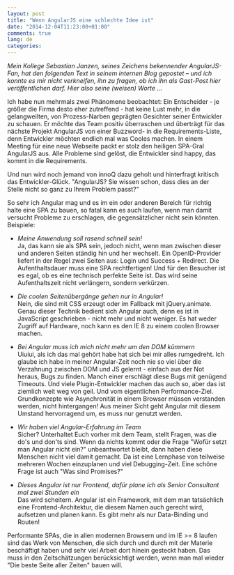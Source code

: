 ```yaml
---
layout: post
title: "Wenn AngularJS eine schlechte Idee ist"
date: "2014-12-04T11:23:00+01:00"
comments: true
lang: de
categories: 
---
```


_Mein Kollege Sebastian Janzen, seines Zeichens bekennender
AngularJS-Fan, hat den folgenden Text in seinem internen Blog
gepostet – und ich konnte es mir nicht verkneifen, ihn zu fragen, ob
ich ihn als Gast-Post hier veröffentlichen darf. Hier also seine
(weisen) Worte …_

Ich habe nun mehrmals zwei Phänomene beobachtet: Ein Entscheider - je
größer die Firma desto eher zutreffend - hat keine Lust mehr, in die
gelangweilten, von Prozess-Narben geprägten Gesichter seiner
Entwickler zu schauen. Er möchte das Team positiv überraschen und überträgt
für das nächste Projekt AngularJS von einer Buzzword- in die
Requirements-Liste, denn Entwickler möchten endlich mal was Cooles
machen. In einem Meeting für eine neue Webseite packt er stolz den
heiligen SPA-Gral AngularJS aus. Alle Probleme sind gelöst, die
Entwickler sind happy, das kommt in die Requirements.

Und nun wird noch jemand von innoQ dazu geholt und hinterfragt
kritisch das Entwickler-Glück. "AngularJS? Sie wissen schon, dass dies
an der Stelle nicht so ganz zu Ihrem Problem passt?"

So sehr ich Angular mag und es im ein oder anderen Bereich für richtig
halte eine SPA zu bauen, so fatal kann es auch laufen, wenn man damit
versucht Probleme zu erschlagen, die gegensätzlicher nicht sein
könnten. Beispiele:

* _Meine Anwendung soll rasend schnell sein!_ <br/> Ja, das kann sie als SPA
sein, jedoch nicht, wenn man zwischen dieser und anderen Seiten
ständig hin und her wechselt. Ein OpenID-Provider liefert in der Regel
zwei Seiten aus: Login und Success + Redirect. Die Aufenthaltsdauer
muss eine SPA rechtfertigen! Und für den Besucher ist es egal, ob es
eine technisch perfekte Seite ist. Das wird seine Aufenthaltszeit
nicht verlängern, sondern verkürzen.

* _Die coolen Seitenübergänge gehen nur in Angular!_ <br/>  Nein, die sind
mit CSS erzeugt oder im Fallback mit jQuery.animate. Genau dieser
Technik bedient sich Angular auch, denn es ist in JavaScript
geschrieben - nicht mehr und nicht weniger. Es hat weder Zugriff auf
Hardware, noch kann es den IE 8 zu einem coolen Browser machen.

* _Bei Angular muss ich mich nicht mehr um den DOM kümmern_ <br/>  Uiuiui,
als ich das mal gehört habe hat sich bei mir alles rumgedreht. Ich
glaube ich habe in meiner Angular-Zeit noch nie so viel über die
Verzahnung zwischen DOM und JS gelernt - einfach aus der Not heraus,
Bugs zu finden. Manch einer erschlägt diese Bugs mit genügend
Timeouts. Und viele Plugin-Entwickler machen das auch so, aber das ist
ziemlich weit weg von geil. Und vom eigentlichen
Performance-Ziel. Grundkonzepte wie Asynchronität in einem Browser
müssen verstanden werden, nicht hintergangen! Aus meiner Sicht geht
Angular mit diesem Umstand hervorragend um, es muss nur genutzt
werden.

* _Wir haben viel Angular-Erfahrung im Team_ <br/>  Sicher? Unterhaltet Euch
vorher mit dem Team, stellt Fragen, was die do's und don'ts sind. Wenn
da nichts kommt oder die Frage "Wofür setzt man Angular nicht ein?"
unbeantwortet bleibt, dann haben diese Menschen nicht viel damit
gemacht. Da ist eine Lernphase von teilweise mehreren Wochen
einzuplanen und viel Debugging-Zeit. Eine schöne Frage ist auch "Was
sind Promises?"

* _Dieses Angular ist nur Frontend, dafür plane ich als Senior
Consultant mal zwei Stunden ein_ <br/>  Das wird scheitern. Angular ist ein
Framework, mit dem man tatsächlich eine Frontend-Architektur, die
diesem Namen auch gerecht wird, aufsetzen und planen kann. Es gibt
mehr als nur Data-Binding und Routen!

Performante SPAs, die in allen modernen Browsern und im IE >= 8 laufen
sind das Werk von Menschen, die sich durch und durch mit der Materie
beschäftigt haben und sehr viel Arbeit dort hinein gesteckt haben. Das
muss in den Zeitschätzungen berücksichtigt werden, wenn man mal wieder
"Die beste Seite aller Zeiten" bauen will.

